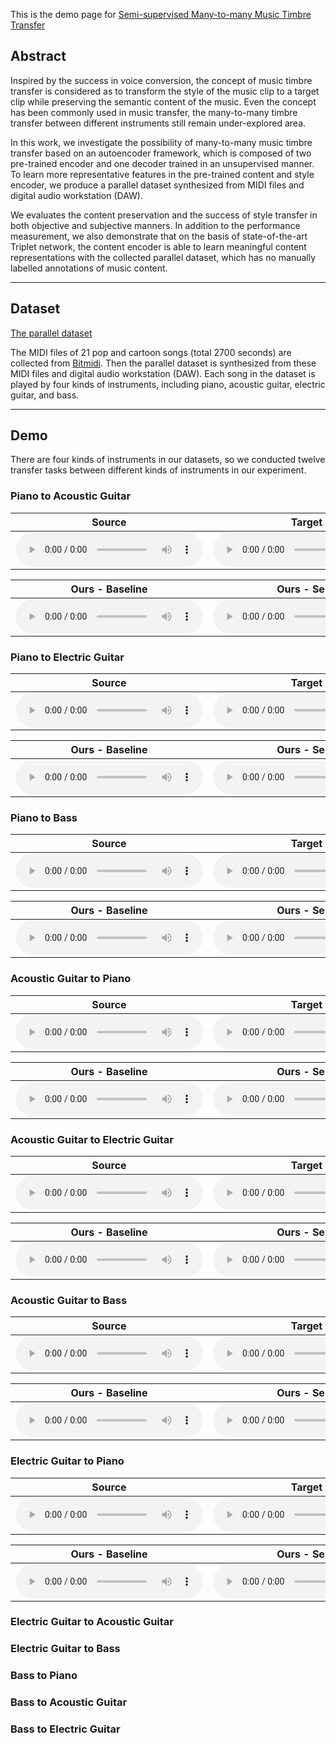 This is the demo page for [Semi-supervised Many-to-many Music Timbre Transfer](https://github.com/sumfish/music-style-transfer)

## Abstract
Inspired by the success in voice conversion, the concept of music timbre transfer is considered as to transform the style of the music clip to a target clip while preserving the semantic content of the music. Even the concept has been commonly used in music transfer, the many-to-many timbre transfer between different instruments still remain under-explored area. 

In this work, we investigate the possibility of many-to-many music timbre transfer based on an autoencoder framework, which is composed of two pre-trained encoder and one decoder trained in an unsupervised manner. To learn more representative features in the pre-trained content and style encoder, we produce a parallel dataset synthesized from MIDI files and digital audio workstation (DAW). 

We evaluates the content preservation and the success of style transfer in both objective and subjective manners. In addition to the performance measurement, we also demonstrate that on the basis of state-of-the-art Triplet network, the content encoder is able to learn meaningful content representations with the collected parallel dataset, which has no manually labelled annotations of music content.

-------
## Dataset
[The parallel dataset]()

The MIDI files of 21 pop and cartoon songs (total 2700 seconds) are collected from [Bitmidi](https://bitmidi.com/). Then the parallel dataset is synthesized from these MIDI files and digital audio workstation (DAW). Each song in the dataset is played by four kinds of instruments, including piano, acoustic guitar, electric guitar, and bass.

-------
## Demo
There are four kinds of instruments in our datasets, so we conducted twelve transfer tasks between different kinds of instruments in our experiment.

### Piano to Acoustic Guitar

Source | Target | 
------------ | ------------- | 
<audio src="Res_demopage/source/piano_10.mp3" controls preload></audio> | <audio src="Res_demopage/target/ag.mp3" controls preload></audio> |

Ours - Baseline | Ours - Semi | 
------------- | ------------- |
<audio src="Res_demopage/base/p2ag_10_2.mp3" controls preload></audio> | <audio src="Res_demopage/semi/p2ag_10_2.wav" controls preload></audio> |

### Piano to Electric Guitar

Source | Target | 
------------ | ------------- | 
<audio src="Res_demopage/source/piano_04.mp3" controls preload></audio> | <audio src="Res_demopage/target/eg.mp3" controls preload></audio> |

Ours - Baseline | Ours - Semi | 
------------- | ------------- |
<audio src="Res_demopage/base/p2eg_04_2.mp3" controls preload></audio> | <audio src="Res_demopage/semi/p2eg_04_2.wav" controls preload></audio> |

### Piano to Bass

Source | Target | 
------------ | ------------- | 
<audio src="Res_demopage/source/piano_09.mp3" controls preload></audio> | <audio src="Res_demopage/target/bass.mp3" controls preload></audio> |

Ours - Baseline | Ours - Semi | 
------------- | ------------- |
<audio src="Res_demopage/base/p2bass_09_2.mp3" controls preload></audio> | <audio src="Res_demopage/semi/p2bass_09_2.wav" controls preload></audio> |

### Acoustic Guitar to Piano

Source | Target | 
------------ | ------------- | 
<audio src="Res_demopage/source/ag_10.mp3" controls preload></audio> | <audio src="Res_demopage/target/ag.mp3" controls preload></audio> |

Ours - Baseline | Ours - Semi | 
------------- | ------------- |
<audio src="Res_demopage/base/ag2p_10_2.mp3" controls preload></audio> | <audio src="Res_demopage/semi/ag2p_10_2.wav" controls preload></audio> |

### Acoustic Guitar to Electric Guitar

Source | Target | 
------------ | ------------- | 
<audio src="Res_demopage/source/ag_10.mp3" controls preload></audio> | <audio src="Res_demopage/target/eg.mp3" controls preload></audio> |

Ours - Baseline | Ours - Semi | 
------------- | ------------- |
<audio src="Res_demopage/base/ag2eg_10_2.mp3" controls preload></audio> | <audio src="Res_demopage/semi/ag2eg_10_2.wav" controls preload></audio> |

### Acoustic Guitar to Bass

Source | Target | 
------------ | ------------- | 
<audio src="Res_demopage/source/ag_09.mp3" controls preload></audio> | <audio src="Res_demopage/target/bass.mp3" controls preload></audio> |

Ours - Baseline | Ours - Semi | 
------------- | ------------- |
<audio src="Res_demopage/base/ag2bass_09_2.mp3" controls preload></audio> | <audio src="Res_demopage/semi/ag2bass_09_2.wav" controls preload></audio> |

### Electric Guitar to Piano

Source | Target | 
------------ | ------------- | 
<audio src="Res_demopage/source/eg_04.mp3" controls preload></audio> | <audio src="Res_demopage/target/piano.mp3" controls preload></audio> |

Ours - Baseline | Ours - Semi | 
------------- | ------------- |
<audio src="Res_demopage/base/eg2p_04_2.mp3" controls preload></audio> | <audio src="Res_demopage/semi/eg2p_04_2.wav" controls preload></audio> |

### Electric Guitar to Acoustic Guitar

### Electric Guitar to Bass

### Bass to Piano

### Bass to Acoustic Guitar

### Bass to Electric Guitar

